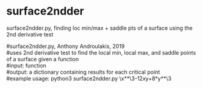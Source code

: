 # surface2ndder
surface2ndder.py, finding loc min/max + saddle pts of a surface using the 2nd derivative test

#surface2ndder.py, Anthony Androulakis, 2019    
#uses 2nd derivative test to find the local min, local max, and saddle points of a surface given a function      
#input: function       
#output: a dictionary containing results for each critical point       
#example usage: python3 surface2ndder.py \x**\3-12*x*y+8*y**\3      
